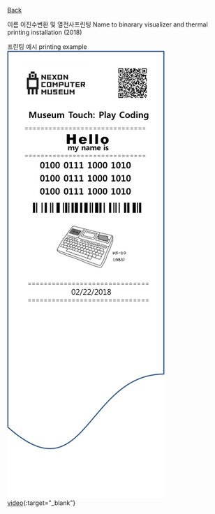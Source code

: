 [Back](../index.md)

이름 이진수변환 및 열전사프린팅 Name to binarary visualizer and thermal printing installation (2018)
  
  
프린팅 예시 printing example  
![](../img/n2b_printing_example.png)  
[video](https://drive.google.com/file/d/1e2rGc_futrYHMsClwydtaxQa6nLCU-vW/view?usp=sharing){:target="_blank"}
